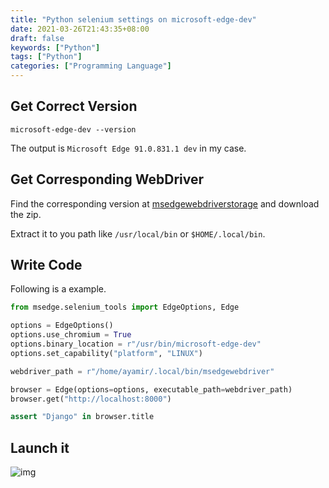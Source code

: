 ```yaml
---
title: "Python selenium settings on microsoft-edge-dev"
date: 2021-03-26T21:43:35+08:00
draft: false
keywords: ["Python"]
tags: ["Python"]
categories: ["Programming Language"]
---
```



## Get Correct Version

```shell
microsoft-edge-dev --version
```

The output is `Microsoft Edge 91.0.831.1 dev` in my case.


## Get Corresponding WebDriver

Find the corresponding version at [msedgewebdriverstorage](https://msedgewebdriverstorage.z22.web.core.windows.net/) and download the zip.

Extract it to you path like `/usr/local/bin` or `$HOME/.local/bin`.


## Write Code

Following is a example.

```python
from msedge.selenium_tools import EdgeOptions, Edge

options = EdgeOptions()
options.use_chromium = True
options.binary_location = r"/usr/bin/microsoft-edge-dev"
options.set_capability("platform", "LINUX")

webdriver_path = r"/home/ayamir/.local/bin/msedgewebdriver"

browser = Edge(options=options, executable_path=webdriver_path)
browser.get("http://localhost:8000")

assert "Django" in browser.title
```


## Launch it

![img](https://i.loli.net/2021/10/09/xneYFgATV6P75Hm.png)

